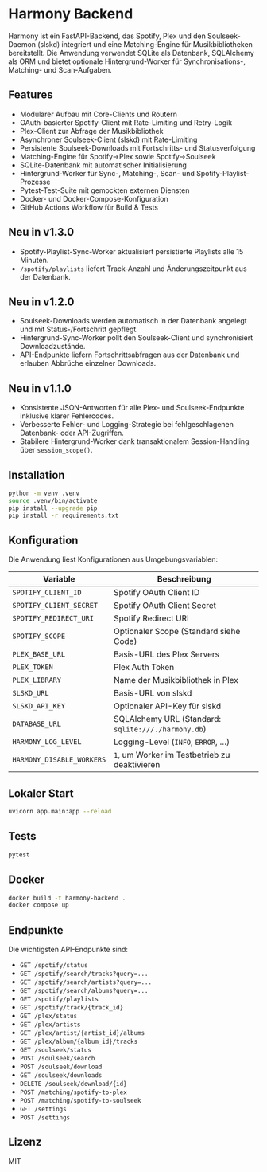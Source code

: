 # Harmony Backend

Harmony ist ein FastAPI-Backend, das Spotify, Plex und den Soulseek-Daemon (slskd) integriert und eine Matching-Engine für Musikbibliotheken bereitstellt. Die Anwendung verwendet SQLite als Datenbank, SQLAlchemy als ORM und bietet optionale Hintergrund-Worker für Synchronisations-, Matching- und Scan-Aufgaben.

## Features

- Modularer Aufbau mit Core-Clients und Routern
- OAuth-basierter Spotify-Client mit Rate-Limiting und Retry-Logik
- Plex-Client zur Abfrage der Musikbibliothek
- Asynchroner Soulseek-Client (slskd) mit Rate-Limiting
- Persistente Soulseek-Downloads mit Fortschritts- und Statusverfolgung
- Matching-Engine für Spotify→Plex sowie Spotify→Soulseek
- SQLite-Datenbank mit automatischer Initialisierung
- Hintergrund-Worker für Sync-, Matching-, Scan- und Spotify-Playlist-Prozesse
- Pytest-Test-Suite mit gemockten externen Diensten
- Docker- und Docker-Compose-Konfiguration
- GitHub Actions Workflow für Build & Tests

## Neu in v1.3.0

- Spotify-Playlist-Sync-Worker aktualisiert persistierte Playlists alle 15 Minuten.
- `/spotify/playlists` liefert Track-Anzahl und Änderungszeitpunkt aus der Datenbank.

## Neu in v1.2.0

- Soulseek-Downloads werden automatisch in der Datenbank angelegt und mit Status-/Fortschritt gepflegt.
- Hintergrund-Sync-Worker pollt den Soulseek-Client und synchronisiert Downloadzustände.
- API-Endpunkte liefern Fortschrittsabfragen aus der Datenbank und erlauben Abbrüche einzelner Downloads.

## Neu in v1.1.0

- Konsistente JSON-Antworten für alle Plex- und Soulseek-Endpunkte inklusive klarer Fehlercodes.
- Verbesserte Fehler- und Logging-Strategie bei fehlgeschlagenen Datenbank- oder API-Zugriffen.
- Stabilere Hintergrund-Worker dank transaktionalem Session-Handling über `session_scope()`.

## Installation

```bash
python -m venv .venv
source .venv/bin/activate
pip install --upgrade pip
pip install -r requirements.txt
```

## Konfiguration

Die Anwendung liest Konfigurationen aus Umgebungsvariablen:

| Variable               | Beschreibung                                  |
|------------------------|-----------------------------------------------|
| `SPOTIFY_CLIENT_ID`    | Spotify OAuth Client ID                        |
| `SPOTIFY_CLIENT_SECRET`| Spotify OAuth Client Secret                    |
| `SPOTIFY_REDIRECT_URI` | Spotify Redirect URI                           |
| `SPOTIFY_SCOPE`        | Optionaler Scope (Standard siehe Code)         |
| `PLEX_BASE_URL`        | Basis-URL des Plex Servers                     |
| `PLEX_TOKEN`           | Plex Auth Token                                |
| `PLEX_LIBRARY`         | Name der Musikbibliothek in Plex               |
| `SLSKD_URL`            | Basis-URL von slskd                            |
| `SLSKD_API_KEY`        | Optionaler API-Key für slskd                   |
| `DATABASE_URL`         | SQLAlchemy URL (Standard: `sqlite:///./harmony.db`) |
| `HARMONY_LOG_LEVEL`    | Logging-Level (`INFO`, `ERROR`, …)             |
| `HARMONY_DISABLE_WORKERS` | `1`, um Worker im Testbetrieb zu deaktivieren |

## Lokaler Start

```bash
uvicorn app.main:app --reload
```

## Tests

```bash
pytest
```

## Docker

```bash
docker build -t harmony-backend .
docker compose up
```

## Endpunkte

Die wichtigsten API-Endpunkte sind:

- `GET /spotify/status`
- `GET /spotify/search/tracks?query=...`
- `GET /spotify/search/artists?query=...`
- `GET /spotify/search/albums?query=...`
- `GET /spotify/playlists`
- `GET /spotify/track/{track_id}`
- `GET /plex/status`
- `GET /plex/artists`
- `GET /plex/artist/{artist_id}/albums`
- `GET /plex/album/{album_id}/tracks`
- `GET /soulseek/status`
- `POST /soulseek/search`
- `POST /soulseek/download`
- `GET /soulseek/downloads`
- `DELETE /soulseek/download/{id}`
- `POST /matching/spotify-to-plex`
- `POST /matching/spotify-to-soulseek`
- `GET /settings`
- `POST /settings`

## Lizenz

MIT
